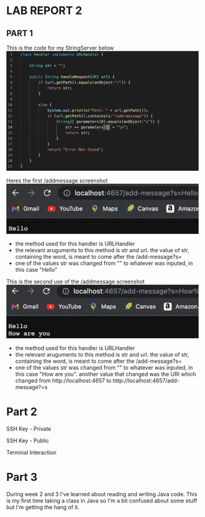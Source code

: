 # LAB REPORT 2

## PART 1

This is the code for my StringServer below
![Image](stringServerSS.png)

Heres the first /addmessage screenshot
![Image](stringserverexample1.png)

- the method used for this handler is URLHandler
- the relevant aruguments to this method is str and url. the value of str, containing the word, is meant to come after the /add-message?s=
- one of the values str was changed from "" to whatever was inputed, in this case "Hello"
  
This is the second use of the /addmessage screenshot
![Image](stringserverexample2.png)

- the method used for this handler is URLHandler
- the relevant aruguments to this method is str and url. the value of str, containing the word, is meant to come after the /add-message?s=
- one of the values str was changed from "" to whatever was inputed, in this case "How are you". another value that changed was the URI which changed from http://localhost:4657 to http://localhost:4657/add-message?=s


# Part 2
SSH Key - Private


SSH Key - Public


Terminal Interaction

# Part 3
During week 2 and 3 I've learned about reading and writing Java code. This is my first time taking a class in Java so I'm a bit confused about some stuff but I'm getting the hang of it.
